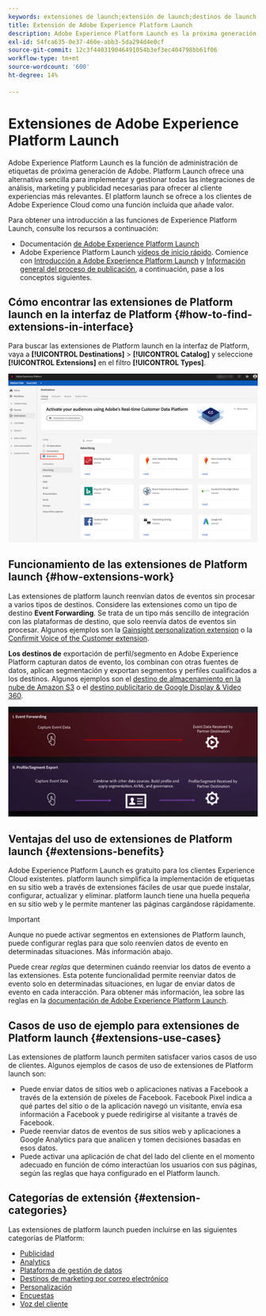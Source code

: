 ```yaml
---
keywords: extensiones de launch;extensión de launch;destinos de launch; extensiones de platform launch;extensión de platform launch;destinos de platform launch
title: Extensión de Adobe Experience Platform Launch
description: Adobe Experience Platform Launch es la próxima generación de funcionalidades de administración de etiquetas de Adobe. Platform Launch ofrece una alternativa sencilla para implementar y gestionar todas las integraciones de análisis, marketing y publicidad necesarias para ofrecer al cliente experiencias más relevantes.
exl-id: 54fca635-0e37-460e-abb3-5da294d4e0cf
source-git-commit: 12c3f440319046491054b3ef3ec404798bb61f06
workflow-type: tm+mt
source-wordcount: '600'
ht-degree: 14%

---
```


# Extensiones de Adobe Experience Platform Launch

Adobe Experience Platform Launch es la función de administración de etiquetas de próxima generación de Adobe. Platform Launch ofrece una alternativa sencilla para implementar y gestionar todas las integraciones de análisis, marketing y publicidad necesarias para ofrecer al cliente experiencias más relevantes. El platform launch se ofrece a los clientes de Adobe Experience Cloud como una función incluida que añade valor.

Para obtener una introducción a las funciones de Experience Platform Launch, consulte los recursos a continuación:

- Documentación [de Adobe Experience Platform Launch](https://experienceleague.adobe.com/docs/launch/using/home.html?lang=es)
- Adobe Experience Platform Launch [vídeos de inicio rápido](../../../tags/quick-start/videos.md). Comience con [Introducción a Adobe Experience Platform Launch](https://www.youtube.com/embed/rwqqkG1SERU) y [Información general del proceso de publicación](https://helpx.adobe.com/es/analytics/how-to/adobe-launch-publishing-process.html), a continuación, pase a los conceptos siguientes.

## Cómo encontrar las extensiones de Platform launch en la interfaz de Platform {#how-to-find-extensions-in-interface}

Para buscar las extensiones de Platform launch en la interfaz de Platform, vaya a **[!UICONTROL Destinations]** > **[!UICONTROL Catalog]** y seleccione **[!UICONTROL Extensions]** en el filtro **[!UICONTROL Types]**.

![Filtro Extensiones en la interfaz](../../assets/catalog/launch-extensions/filter.png)

## Funcionamiento de las extensiones de Platform launch {#how-extensions-work}

Las extensiones de platform launch reenvían datos de eventos sin procesar a varios tipos de destinos. Considere las extensiones como un tipo de destino **Event Forwarding**. Se trata de un tipo más sencillo de integración con las plataformas de destino, que solo reenvía datos de eventos sin procesar. Algunos ejemplos son la [Gainsight personalization extension](../personalization/gainsight.md) o la [Confirmit Voice of the Customer extension](../voice/confirmit-digital-feedback.md).

**Los destinos de** exportación de perfil/segmento en Adobe Experience Platform capturan datos de evento, los combinan con otras fuentes de datos, aplican segmentación y exportan segmentos y perfiles cualificados a los destinos. Algunos ejemplos son el [destino de almacenamiento en la nube de Amazon S3](../cloud-storage/amazon-s3.md) o el [destino publicitario de Google Display &amp; Video 360](../advertising/google-dv360.md).

![Extensiones de Experience Platform Launch en comparación con otros destinos](../../assets/common/launch-and-other-destinations.png)

## Ventajas del uso de extensiones de Platform launch {#extensions-benefits}

Adobe Experience Platform Launch es gratuito para los clientes Experience Cloud existentes. platform launch simplifica la implementación de etiquetas en su sitio web a través de extensiones fáciles de usar que puede instalar, configurar, actualizar y eliminar. platform launch tiene una huella pequeña en su sitio web y le permite mantener las páginas cargándose rápidamente.

>[!IMPORTANT]
>
>Aunque no puede activar segmentos en extensiones de Platform launch, puede configurar reglas para que solo reenvíen datos de evento en determinadas situaciones. Más información abajo.

Puede crear *reglas* que determinen cuándo reenviar los datos de evento a las extensiones. Esta potente funcionalidad permite reenviar datos de evento solo en determinadas situaciones, en lugar de enviar datos de evento en cada interacción. Para obtener más información, lea sobre las reglas en la [documentación de Adobe Experience Platform Launch](../../../tags/ui/managing-resources/rules.md).

## Casos de uso de ejemplo para extensiones de Platform launch {#extensions-use-cases}

Las extensiones de platform launch permiten satisfacer varios casos de uso de clientes. Algunos ejemplos de casos de uso de extensiones de Platform launch son:

- Puede enviar datos de sitios web o aplicaciones nativas a Facebook a través de la extensión de píxeles de Facebook. Facebook Pixel indica a qué partes del sitio o de la aplicación navegó un visitante, envía esa información a Facebook y puede redirigirse al visitante a través de Facebook.
- Puede reenviar datos de eventos de sus sitios web y aplicaciones a Google Analytics para que analicen y tomen decisiones basadas en esos datos.
- Puede activar una aplicación de chat del lado del cliente en el momento adecuado en función de cómo interactúan los usuarios con sus páginas, según las reglas que haya configurado en el Platform launch.

## Categorías de extensión {#extension-categories}

Las extensiones de platform launch pueden incluirse en las siguientes categorías de Platform:

- [Publicidad](../advertising/overview.md)
- [Analytics](../analytics/overview.md)
- [Plataforma de gestión de datos](../data-management/overview.md)
- [Destinos de marketing por correo electrónico](../email-marketing/overview.md)
- [Personalización](../personalization/overview.md)
- [Encuestas](../survey/overview.md)
- [Voz del cliente](../voice/overview.md)
